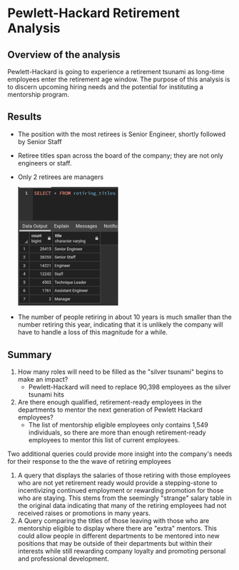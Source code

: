 # Pewlett-Hackard Retirement Analysis

## Overview of the analysis

Pewlett-Hackard is going to experience a retirement tsunami as long-time employees enter the retirement age window. The purpose of this analysis is to discern upcoming hiring needs and the potential for instituting a mentorship program. 

## Results

- The position with the most retirees is Senior Engineer, shortly followed by Senior Staff

- Retiree titles span across the board of the company; they are not only engineers or staff.

- Only 2 retirees are managers 

  

  <img src="Data\retiring_titles.png" style="zoom:50%;" />

  

- The number of people retiring in about 10 years is much smaller than the number retiring this year, indicating that it is unlikely the company will have to handle a loss of this magnitude for a while.

## Summary

1. How many roles will need to be filled as the "silver tsunami" begins to make an impact?
   - Pewlett-Hackard will need to replace 90,398 employees as the silver tsunami hits
2. Are there enough qualified, retirement-ready employees in the departments to mentor the next generation of Pewlett Hackard employees?
   - The list of mentorship eligible employees only contains 1,549 individuals, so there are more than enough retirement-ready employees to mentor this list of current employees. 

Two additional queries could provide more insight into the company's needs for their response to the the wave of retiring employees

1. A query that displays the salaries of those retiring with those employees who are not yet retirement ready would provide a stepping-stone to incentivizing continued employment or rewarding promotion for those who are staying. This stems from the seemingly "strange" salary table in the original data indicating that many of the retiring employees had not received raises or promotions in many years. 
2. A Query comparing the titles of those leaving with those who are mentorship eligible to display where there are "extra" mentors. This could allow people in different departments to be mentored into new positions that may be outside of their departments but within their interests while still rewarding company loyalty and promoting personal and professional development.
